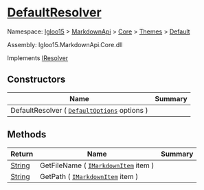 # [DefaultResolver](./DefaultResolver.md)

Namespace: [Igloo15]() > [MarkdownApi]() > [Core](./../../README.md) > [Themes](./../README.md) > [Default](./README.md)

Assembly: Igloo15.MarkdownApi.Core.dll

Implements [IResolver](./../../Interfaces/IResolver.md)


## Constructors

| Name | Summary | 
| --- | --- | 
| DefaultResolver ( [`DefaultOptions`](./DefaultOptions.md) options ) |  | 


## Methods

| Return | Name | Summary | 
| --- | --- | --- | 
| [String](https://docs.microsoft.com/en-us/dotnet/api/System.String) | GetFileName ( [`IMarkdownItem`](./../../Interfaces/IMarkdownItem.md) item ) |  | 
| [String](https://docs.microsoft.com/en-us/dotnet/api/System.String) | GetPath ( [`IMarkdownItem`](./../../Interfaces/IMarkdownItem.md) item ) |  | 


